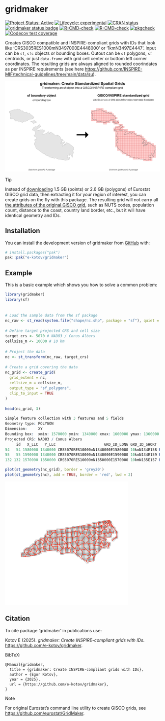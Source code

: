 

<!-- README.md is generated from README.Rmd. Please edit that file -->

# gridmaker

<!-- badges: start -->

[![Project Status:
Active](https://www.repostatus.org/badges/latest/active.svg)](https://www.repostatus.org/#active)
[![Lifecycle:
experimental](https://img.shields.io/badge/lifecycle-experimental-orange.svg)](https://lifecycle.r-lib.org/articles/stages.html#experimental)
[![CRAN
status](https://www.r-pkg.org/badges/version/gridmaker)](https://CRAN.R-project.org/package=gridmaker)
[![gridmaker status
badge](https://e-kotov.r-universe.dev/gridmaker/badges/version)](https://e-kotov.r-universe.dev/gridmaker)
[![R-CMD-check](https://github.com/e-kotov/gridmaker/actions/workflows/R-CMD-check.yaml/badge.svg)](https://github.com/e-kotov/gridmaker/actions/workflows/R-CMD-check.yaml)
[![R-CMD-check](https://github.com/e-kotov/gridmaker/actions/workflows/R-CMD-check.yaml/badge.svg)](https://github.com/e-kotov/gridmaker/actions/workflows/R-CMD-check.yaml)
[![pkgcheck](https://github.com/e-kotov/gridmaker/workflows/pkgcheck/badge.svg)](https://github.com/e-kotov/gridmaker/actions?query=workflow%3Apkgcheck)
[![Codecov test
coverage](https://codecov.io/gh/e-kotov/gridmaker/graph/badge.svg)](https://app.codecov.io/gh/e-kotov/gridmaker)
<!-- badges: end -->

Creates GISCO compatible and INSPIRE-compliant grids with IDs that look
like ‘CRS3035RES1000mN3497000E4448000’ or ‘1kmN3497E4447’. Input can be
`sf`, `sfc` objects or bounding boxes. Outout can be `sf` polygons, `sf`
centroids, or just `data.frame` with grid cell center or bottom left
corner coordinates. The resulting grids are always aligned to rounded
coorindates as per INSPIRE requirements (see here
<https://github.com/INSPIRE-MIF/technical-guidelines/tree/main/data/su>).

![Create GISCO/INSPIRE grids on the fly](man/figures/malta.png)

> [!TIP]
>
> Instead of
> [downloading](https://ec.europa.eu/eurostat/web/gisco/geodata/grids)
> 1.5 GB (points) or 2.6 GB (polygons) of Eurostat GISCO grid data, then
> extracting it for your region of interest, you can create grids on the
> fly with this package. The resulting grid will not carry all [the
> attributes of the original GISCO
> grid](https://gisco-services.ec.europa.eu/grid/GISCO_grid_metadata.pdf),
> such as NUTS codes, population count, distance to the coast, country
> land border, etc., but it will have identical geometry and IDs.

## Installation

You can install the development version of gridmaker from
[GitHub](https://github.com/e-kotov/gridmaker) with:

``` r
# install.packages("pak")
pak::pak("e-kotov/gridmaker")
```

## Example

This is a basic example which shows you how to solve a common problem:

``` r
library(gridmaker)
library(sf)


# Load the sample data from the sf package
nc_raw <- st_read(system.file("shape/nc.shp", package = "sf"), quiet = TRUE)

# Define target projected CRS and cell size
target_crs <- 5070 # NAD83 / Conus Albers
cellsize_m <- 10000 # 10 km

# Project the data
nc <- st_transform(nc_raw, target_crs)

# Create a grid covering the data
nc_grid <- create_grid(
  grid_extent = nc,
  cellsize_m = cellsize_m,
  output_type = "sf_polygons",
  clip_to_input = TRUE
)

head(nc_grid, 3)
```

``` r
Simple feature collection with 3 features and 5 fields
Geometry type: POLYGON
Dimension:     XY
Bounding box:  xmin: 1570000 ymin: 1340000 xmax: 1600000 ymax: 1360000
Projected CRS: NAD83 / Conus Albers
     id   X_LLC   Y_LLC                      GRD_ID_LONG GRD_ID_SHORT                       geometry
54   54 1580000 1340000 CRS5070RES10000mN1340000E1580000 10kmN134E158 POLYGON ((1580000 1340000, ...
55   55 1590000 1340000 CRS5070RES10000mN1340000E1590000 10kmN134E159 POLYGON ((1590000 1340000, ...
132 132 1570000 1350000 CRS5070RES10000mN1350000E1570000 10kmN135E157 POLYGON ((1570000 1350000, ...
```

``` r
plot(st_geometry(nc_grid), border = 'grey20')
plot(st_geometry(nc), add = TRUE, border = 'red', lwd = 2)
```

<img src="man/figures/us-grid.png" width="400"
alt="10km grid for North Carolina" />

## Citation

To cite package ‘gridmaker’ in publications use:

Kotov E (2025). *gridmaker: Create INSPIRE-compliant grids with IDs*.
<https://github.com/e-kotov/gridmaker>.

BibTeX:

    @Manual{gridmaker,
      title = {gridmaker: Create INSPIRE-compliant grids with IDs},
      author = {Egor Kotov},
      year = {2025},
      url = {https://github.com/e-kotov/gridmaker},
    }

> [!NOTE]
>
> For original Eurostat’s command line utility to create GISCO grids,
> see <https://github.com/eurostat/GridMaker>.
